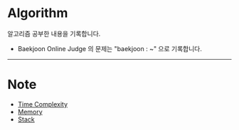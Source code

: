# Algorithm

알고리즘 공부한 내용을 기록합니다.

- Baekjoon  Online Judge 의 문제는 "baekjoon : ~" 으로 기록합니다.
---
# Note

- [Time Complexity](https://github.com/hyesuuou/Algorithm/blob/main/StudyNote/Time%20Complexity%2C%20Memory.md#time-complexity)
- [Memory](https://github.com/hyesuuou/Algorithm/blob/main/StudyNote/Time%20Complexity%2C%20Memory.md#memory)
- [Stack](https://github.com/hyesuuou/Algorithm/blob/main/StudyNote/Stack.md)
